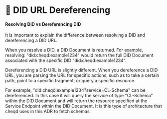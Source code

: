 # 🔀 DID URL Dereferencing

#### Resolving DID vs Dereferencing DID

It is important to explain the difference between resolving a DID and dereferencing a DID URL.

When you resolve a DID, a DID Document is returned. For example, resolving: "did:cheqd:example1234" would return the full DID Document associated with the specific DID "did:cheqd:example1234".

Dereferencing a DID URL is slightly different. When you dereference a DID URL, you are parsing the URL for specific actions, such as to take a certain path, point to a specific fragment, or query a specific resource.

For example, "did:cheqd:example1234?service=CL-Schema" can be dereferenced. In this case it will query the service of type "CL-Schema" within the DID Document and will return the resource specified at the Service Endpoint within the DID Document. It is this type of architecture that cheqd uses in this ADR to fetch schemas.
